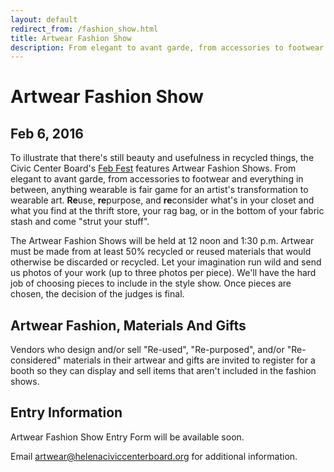 ```yaml
---
layout: default
redirect_from: /fashion_show.html
title: Artwear Fashion Show
description: From elegant to avant garde, from accessories to footwear and everything in between, anything wearable is fair game for an artist's transformation to wearable art.
---
```


# Artwear Fashion Show

## Feb 6, 2016

To illustrate that there's still beauty and usefulness in recycled things, the Civic Center Board's [Feb Fest](/febfest/) features Artwear Fashion Shows. From elegant to avant garde, from accessories to footwear and everything in between, anything wearable is fair game for an artist's transformation to wearable art. **Re**use, **re**purpose, and **re**consider what's in your closet and what you find at the thrift store, your rag bag, or in the bottom of your fabric stash and come "strut your stuff".

The Artwear Fashion Shows will be held at 12 noon and 1:30 p.m. Artwear must be made from at least 50% recycled or reused materials that would otherwise be discarded or recycled. Let your imagination run wild and send us photos of your work (up to three photos per piece). We'll have the hard job of choosing pieces to include in the style show. Once pieces are chosen, the decision of the judges is final.

## Artwear Fashion, Materials And Gifts

Vendors who design and/or sell "Re-used", "Re-purposed", and/or "Re-considered" materials in their artwear and gifts are invited to register for a booth so they can display and sell items that aren't included in the fashion shows.

## Entry Information

Artwear Fashion Show Entry Form will be available soon.

Email <artwear@helenaciviccenterboard.org> for additional information.
